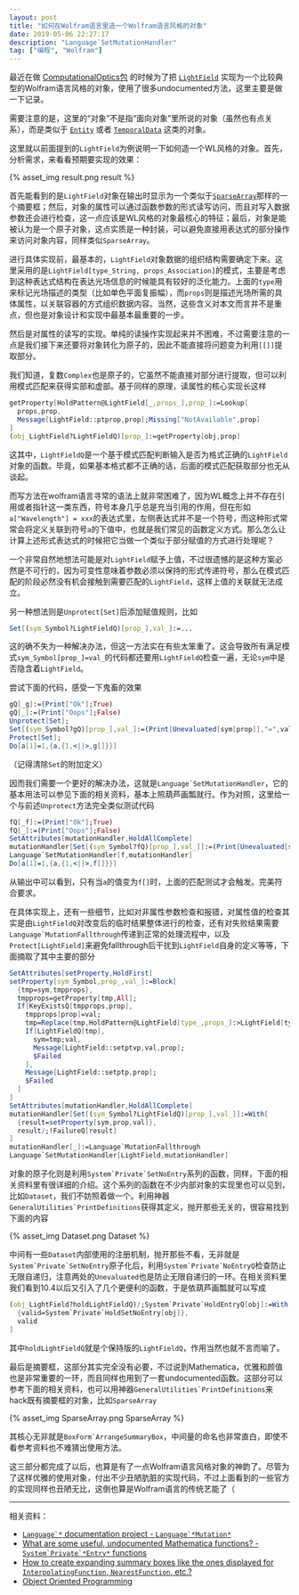 ```yaml
---
layout: post
title: "如何在Wolfram语言里造一个Wolfram语言风格的对象"
date: 2019-05-06 22:27:17
description: "Language`SetMutationHandler"
tag: ["编程", "Wolfram"]
---
```


最近在做 [ComputationalOptics包](https://github.com/miRoox/ComputationalOptics) 的时候为了把 [`LightField`](https://github.com/miRoox/ComputationalOptics/blob/1197dbf20758271c93acdbc4f780913443847b95/ComputationalOptics/Kernel/LightField.m) 实现为一个比较典型的Wolfram语言风格的对象，使用了很多undocumented方法，这里主要是做一下记录。

需要注意的是，这里的“对象”不是指“面向对象”里所说的对象（虽然也有点关系），而是类似于 [`Entity`](http://reference.wolfram.com/language/ref/Entity.html) 或者 [`TemporalData`](http://reference.wolfram.com/language/ref/TemporalData.html) 这类的对象。

这里就以前面提到的`LightField`为例说明一下如何造一个WL风格的对象。首先，分析需求，来看看预期要实现的效果：

{% asset_img result.png result %}

首先能看到的是`LightField`对象在输出时显示为一个类似于[`SparseArray`](http://reference.wolfram.com/language/ref/SparseArray.html)那样的一个摘要框；然后，对象的属性可以通过函数参数的形式读写访问，而且对写入数据参数还会进行检查，这一点应该是WL风格的对象最核心的特征；最后，对象是能被认为是一个原子对象，这点实质是一种封装，可以避免直接用表达式的部分操作来访问对象内容，同样类似`SparseArray`。

进行具体实现前，最基本的，`LightField`对象数据的组织结构需要确定下来。这里采用的是`LightField[type_String, props_Association]`的模式，主要是考虑到这种表达式结构在表达光场信息的时候能具有较好的泛化能力。上面的`type`用来标记光场描述的类型（比如单色平面复振幅），而`props`则是描述光场所需的具体属性，以关联容器的方式组织数据内容。当然，这些含义对本文而言并不是重点，但也是对象设计和实现中最基本最重要的一步。

然后是对属性的读写的实现。单纯的读操作实现起来并不困难，不过需要注意的一点是我们接下来还要将对象转化为原子的，因此不能直接将问题变为利用`[[]]`提取部分。

我们知道，复数`Complex`也是原子的，它虽然不能直接对部分进行提取，但可以利用模式匹配来获得实部和虚部。基于同样的原理，读属性的核心实现长这样

```mathematica
getProperty[HoldPattern@LightField[_,props_],prop_]:=Lookup[
  props,prop,
  Message[LightField::ptprop,prop];Missing["NotAvailable",prop]
]
(obj_LightField?LightFieldQ)[prop_]:=getProperty[obj,prop]
```

这其中，`LightFieldQ`是一个基于模式匹配判断输入是否为格式正确的`LightField`对象的函数。毕竟，如果基本格式都不正确的话，后面的模式匹配获取部分也无从谈起。

而写方法在wolfram语言寻常的语法上就非常困难了，因为WL概念上并不存在引用或者指针这一类东西，符号本身几乎总是充当引用的作用，但在形如`a["Wavelength"] = xxx`的表达式里，左侧表达式并不是一个符号，而这种形式常常会将定义关联到符号`a`的下值中，也就是我们常见的函数定义方式。那么怎么让计算上述形式表达式的时候把它当做一个类似于部分赋值的方式进行处理呢？

一个非常自然地想法可能是对`LightField`赋予上值，不过很遗憾的是这种方案必然是不可行的，因为可变性意味着参数必须以保持的形式传递符号，那么在模式匹配的阶段必然没有机会接触到需要匹配的`LightField`，这样上值的关联就无法成立。

另一种想法则是`Unprotect[Set]`后添加赋值规则，比如

```mathematica
Set[(sym_Symbol?LightFieldQ)[prop_],val_]:=...
```

这的确不失为一种解决办法，但这一方法实在有些太笨重了。这会导致所有满足模式`sym_Symbol[prop_]=val_`的代码都还要用`LightFieldQ`检查一遍，无论`sym`中是否隐含着`LightField`。

尝试下面的代码，感受一下鬼畜的效果

```mathematica
gQ[_g]:=(Print["Ok"];True)
gQ[_]:=(Print["Oops"];False)
Unprotect[Set];
Set[(sym_Symbol?gQ)[prop_],val_]:=(Print[Unevaluated[sym[prop]],"=",val])
Protect[Set];
Do[a[1]=1,{a,{1,<||>,g[]}}]
```

（记得清除`Set`的附加定义）

因而我们需要一个更好的解决办法，这就是``Language`SetMutationHandler``，它的基本用法可以参见下面的相关资料，基本上照葫芦画瓢就行。作为对照，这里给一个与前述`Unprotect`方法完全类似测试代码

```mathematica
fQ[_f]:=(Print["Ok"];True)
fQ[_]:=(Print["Oops"];False)
SetAttributes[mutationHandler,HoldAllComplete]
mutationHandler[Set[(sym_Symbol?fQ)[prop_],val_]]:=(Print[Unevaluated[sym[prop]],"=",val])
Language`SetMutationHandler[f,mutationHandler]
Do[a[1]=1,{a,{1,<||>,f[]}}]
```

从输出中可以看到，只有当`a`的值变为`f[]`时，上面的匹配测试才会触发。完美符合要求。

在具体实现上，还有一些细节，比如对非属性参数检查和报错，对属性值的检查其实是由`LightFieldQ`对改变后的临时结果整体进行的检查，还有对失败结果需要``Language`MutationFallthrough``传递到正常的处理流程中，以及`Protect[LightField]`来避免fallthrough后干扰到`LightField`自身的定义等等，下面摘取了其中主要的部分

```mathematica
SetAttributes[setProperty,HoldFirst]
setProperty[sym_Symbol,prop_,val_]:=Block[
  {tmp=sym,tmpprops},
  tmpprops=getProperty[tmp,All];
  If[KeyExistsQ[tmpprops,prop],
    tmpprops[prop]=val;
    tmp=Replace[tmp,HoldPattern@LightField[type_,props_]:>LightField[type,tmpprops]];
    If[LightFieldQ[tmp],
      sym=tmp;val,
      Message[LightField::setptvp,val,prop];
      $Failed
    ],
    Message[LightField::setptp,prop];
    $Failed
  ]
]
SetAttributes[mutationHandler,HoldAllComplete]
mutationHandler[Set[(sym_Symbol?LightFieldQ)[prop_],val_]]:=With[
  {result=setProperty[sym,prop,val]},
  result/;!FailureQ[result]
]
mutationHandler[_]:=Language`MutationFallthrough
Language`SetMutationHandler[LightField,mutationHandler]
```

对象的原子化则是利用``System`Private`SetNoEntry``系列的函数，同样，下面的相关资料里有很详细的介绍。这个系列的函数在不少内部对象的实现里也可以见到，比如`Dataset`，我们不妨照着做一个。利用神器``GeneralUtilities`PrintDefinitions``获得其定义，抛开那些无关的，很容易找到下面的内容

{% asset_img Dataset.png Dataset %}

中间有一些`Dataset`内部使用的注册机制，抛开那些不看，无非就是``System`Private`SetNoEntry``原子化后，利用``System`Private`NoEntryQ``检查防止无限自递归，注意两处的`Unevaluated`也是防止无限自递归的一环。在相关资料里我们看到10.4以后又引入了几个更便利的函数，于是依葫芦画瓢就可以写成

```mathematica
(obj_LightField?holdLightFieldQ)/;System`Private`HoldEntryQ[obj]:=With[
  {valid=System`Private`HoldSetNoEntry[obj]},
  valid
]
```

其中`holdLightFieldQ`就是个保持版的`LightFieldQ`，作用当然也就不言而喻了。

最后是摘要框，这部分其实完全没有必要，不过说到Mathematica，优雅和颜值也是非常重要的一环，而且同样也用到了一套undocumented函数。这部分可以参考下面的相关资料，也可以用神器``GeneralUtilities`PrintDefinitions``来hack既有摘要框的对象，比如`SparseArray`

{% asset_img SparseArray.png SparseArray %}

其核心无非就是``BoxForm`ArrangeSummaryBox``，中间量的命名也非常直白，即使不看参考资料也不难猜出使用方法。

这三部分都完成了以后，也算是有了一点Wolfram语言风格对象的神韵了。尽管为了这样优雅的使用对象，付出不少丑陋肮脏的实现代码，不过上面看到的一些官方的实现同样也丑陋无比，这倒也算是Wolfram语言的传统艺能了（

------

相关资料：

* [``Language`*`` documentation project - ``Language`*Mutation*``](https://mathematica.stackexchange.com/a/165910/63369)
* [What are some useful, undocumented Mathematica functions? - ``System`Private`*Entry*`` functions](https://mathematica.stackexchange.com/a/139974/63369)
* [How to create expanding summary boxes like the ones displayed for `InterpolatingFunction`, `NearestFunction`, etc.?](https://mathematica.stackexchange.com/q/77658/63369)
* [Object Oriented Programming](https://mresources.github.io/tutorial/mathematica-programming/assorted-tricks/object-oriented-programming.html)
